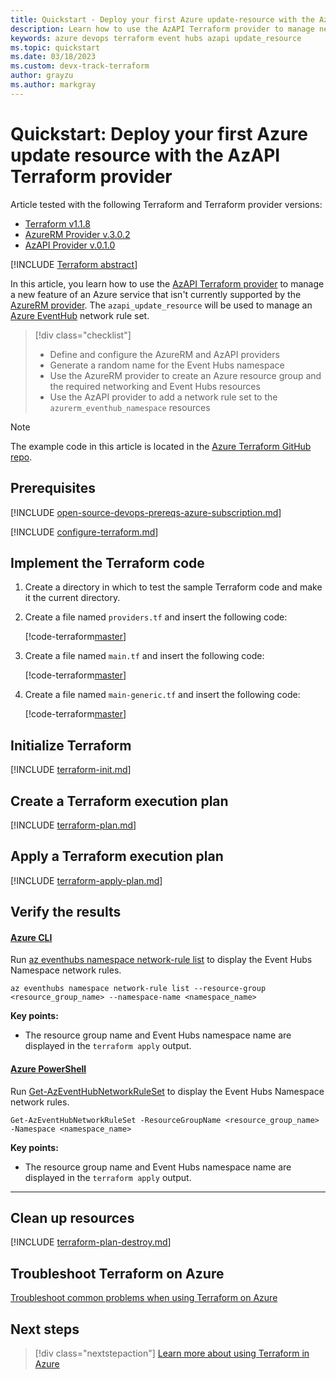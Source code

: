 ```yaml
---
title: Quickstart - Deploy your first Azure update-resource with the AzAPI Terraform provider
description: Learn how to use the AzAPI Terraform provider to manage network rules on an Azure Event Hubs namespace
keywords: azure devops terraform event hubs azapi update_resource
ms.topic: quickstart
ms.date: 03/18/2023
ms.custom: devx-track-terraform
author: grayzu
ms.author: markgray
---
```


# Quickstart: Deploy your first Azure update resource with the AzAPI Terraform provider

Article tested with the following Terraform and Terraform provider versions:

- [Terraform v1.1.8](https://releases.hashicorp.com/terraform/)
- [AzureRM Provider v.3.0.2](https://registry.terraform.io/providers/hashicorp/azurerm/latest/docs)
- [AzAPI Provider v.0.1.0](https://registry.terraform.io/providers/azure/azapi/latest/docs)

[!INCLUDE [Terraform abstract](./includes/abstract.md)]

In this article, you learn how to use the [AzAPI Terraform provider](https://registry.terraform.io/providers/azure/azapi/latest/docs) to manage a new feature of an Azure service that isn't currently supported by the [AzureRM provider](https://registry.terraform.io/providers/hashicorp/azurerm/latest/docs). The `azapi_update_resource` will be used to manage an [Azure EventHub](/azure/event-hubs/) network rule set.

> [!div class="checklist"]
> * Define and configure the AzureRM and AzAPI providers
> * Generate a random name for the Event Hubs namespace
> * Use the AzureRM provider to create an Azure resource group and the required networking and Event Hubs resources
> * Use the AzAPI provider to add a network rule set to the `azurerm_eventhub_namespace` resources

> [!NOTE]
> The example code in this article is located in the [Azure Terraform GitHub repo](https://github.com/Azure/terraform/tree/master/quickstart/101-azapi-eventhub-network-rules).

## Prerequisites

[!INCLUDE [open-source-devops-prereqs-azure-subscription.md](../includes/open-source-devops-prereqs-azure-subscription.md)]

[!INCLUDE [configure-terraform.md](includes/configure-terraform.md)]

## Implement the Terraform code

1. Create a directory in which to test the sample Terraform code and make it the current directory.

1. Create a file named `providers.tf` and insert the following code:

    [!code-terraform[master](../../terraform_samples/quickstart/101-azapi-eventhub-network-rules/providers.tf)]

1. Create a file named `main.tf` and insert the following code:

    [!code-terraform[master](../../terraform_samples/quickstart/101-azapi-eventhub-network-rules/main.tf)]

1. Create a file named `main-generic.tf` and insert the following code:

    [!code-terraform[master](../../terraform_samples/quickstart/101-azapi-eventhub-network-rules/main-generic.tf)]

## Initialize Terraform

[!INCLUDE [terraform-init.md](includes/terraform-init.md)]

## Create a Terraform execution plan

[!INCLUDE [terraform-plan.md](includes/terraform-plan.md)]

## Apply a Terraform execution plan

[!INCLUDE [terraform-apply-plan.md](includes/terraform-apply-plan.md)]

## Verify the results

#### [Azure CLI](#tab/azure-cli)

Run [az eventhubs namespace network-rule list](/cli/azure/eventhubs/namespace/network-rule-set#az-eventhubs-namespace-network-rule-set-list) to display the Event Hubs Namespace network rules.

```azurecli
az eventhubs namespace network-rule list --resource-group <resource_group_name> --namespace-name <namespace_name>
```

**Key points:**

- The resource group name and Event Hubs namespace name are displayed in the `terraform apply` output.

#### [Azure PowerShell](#tab/azure-powershell)

Run [Get-AzEventHubNetworkRuleSet](/powershell/module/az.eventhub/Get-AzEventHubNetworkRuleSet) to display the Event Hubs Namespace network rules.

```azurepowershell
Get-AzEventHubNetworkRuleSet -ResourceGroupName <resource_group_name> -Namespace <namespace_name>
```

**Key points:**

- The resource group name and Event Hubs namespace name are displayed in the `terraform apply` output.

---

## Clean up resources

[!INCLUDE [terraform-plan-destroy.md](includes/terraform-plan-destroy.md)]

## Troubleshoot Terraform on Azure

[Troubleshoot common problems when using Terraform on Azure](troubleshoot.md)

## Next steps

> [!div class="nextstepaction"]
> [Learn more about using Terraform in Azure](/azure/terraform)
